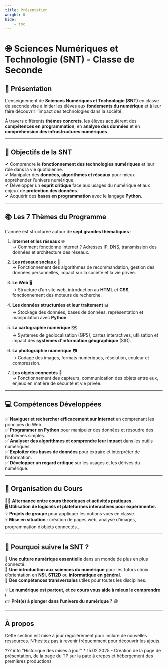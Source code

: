 ```yaml
---
title: Présentation
weight: 0
hide: 
    - toc
---
```


# 🌐 Sciences Numériques et Technologie (SNT) - Classe de Seconde

## 📌 Présentation  

L’enseignement de **Sciences Numériques et Technologie (SNT)** en classe de seconde vise à initier les élèves aux **fondements du numérique** et à leur faire découvrir l’impact des technologies dans la société.  

À travers différents **thèmes concrets**, les élèves acquièrent des **compétences en programmation**, en **analyse des données** et en **compréhension des infrastructures numériques**.  

---

## 🎯 Objectifs de la SNT  

✔ Comprendre le **fonctionnement des technologies numériques** et leur rôle dans la vie quotidienne.  
✔ Manipuler des **données, algorithmes et réseaux** pour mieux appréhender l’univers numérique.  
✔ Développer un **esprit critique** face aux usages du numérique et aux enjeux de **protection des données**.  
✔ Acquérir des **bases en programmation** avec le langage **Python**.  

---

## 📚 Les 7 Thèmes du Programme  

L’année est structurée autour de **sept grandes thématiques** :

1. **Internet et les réseaux** 🌐  
   → Comment fonctionne Internet ? Adresses IP, DNS, transmission des données et architecture des réseaux.  

2. **Les réseaux sociaux** 📱  
   → Fonctionnement des algorithmes de recommandation, gestion des données personnelles, impact sur la société et la vie privée.  

3. **Le Web** 🖥  
   → Structure d’un site web, introduction au **HTML** et **CSS**, fonctionnement des moteurs de recherche.  

4. **Les données structurées et leur traitement** 📊  
   → Stockage des données, bases de données, représentation et manipulation avec **Python**.

5. **La cartographie numérique** 🗺  
   → Systèmes de géolocalisation (GPS), cartes interactives, utilisation et impact des **systèmes d'information géographique** (SIG). 

6. **La photographie numérique** 📷  
   → Codage des images, formats numériques, résolution, couleur et compression.  

7. **Les objets connectés** 📡  
   → Fonctionnement des capteurs, communication des objets entre eux, enjeux en matière de sécurité et vie privée.    

---

## 💻 Compétences Développées  

✅ **Naviguer et rechercher efficacement sur Internet** en comprenant les principes du Web.  
✅ **Programmer en Python** pour manipuler des données et résoudre des problèmes simples.  
✅ **Analyser des algorithmes et comprendre leur impact** dans les outils numériques.  
✅ **Exploiter des bases de données** pour extraire et interpréter de l’information.  
✅ **Développer un regard critique** sur les usages et les dérives du numérique.  

---

## 📂 Organisation du Cours  

👨‍🏫 **Alternance entre cours théoriques et activités pratiques.**  
🖥 **Utilisation de logiciels et plateformes interactives pour expérimenter.**  
💡 **Projets de groupe** pour appliquer les notions vues en classe.  
⚡ **Mise en situation** : création de pages web, analyse d’images, programmation d’objets connectés…  

---

## 🚀 Pourquoi suivre la SNT ?  

📌 **Une culture numérique essentielle** dans un monde de plus en plus connecté.  
📌 **Une introduction aux sciences du numérique** pour les futurs choix d’orientation en **NSI**, **STI2D** ou **informatique en général**.  
📌 **Des compétences transversales** utiles pour toutes les disciplines.  

💡 **Le numérique est partout, et ce cours vous aide à mieux le comprendre !**  
👉 **Prêt(e) à plonger dans l’univers du numérique ?** 😃  

--- 

## À propos
Cette section est mise à jour régulièrement pour inclure de nouvelles ressources. N'hésitez pas à revenir fréquemment pour découvrir les ajouts.

??? info "Historique des mises à jour"
    * 15.02.2025 - Création de la page de présentation, de la page du TP sur la pate à crepes et hébergement des premières productions